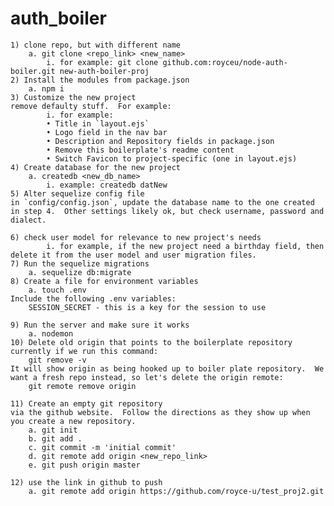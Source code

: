 # auth_boiler
	1) clone repo, but with different name
		a. git clone <repo_link> <new_name>
			i. for example: git clone github.com:royceu/node-auth-boiler.git new-auth-boiler-proj
	2) Install the modules from package.json
		a. npm i
	3) Customize the new project
	remove defaulty stuff.  For example:
			i. for example: 
			• Title in `layout.ejs`
			• Logo field in the nav bar
			• Description and Repository fields in package.json
			• Remove this boilerplate's readme content
			• Switch Favicon to project-specific (one in layout.ejs)
	4) Create database for the new project
		a. createdb <new_db_name>
			i. example: createdb datNew
	5) Alter sequelize config file
	in `config/config.json`, update the database name to the one created in step 4.  Other settings likely ok, but check username, password and dialect.
	
	6) check user model for relevance to new project's needs
			i. for example, if the new project need a birthday field, then delete it from the user model and user migration files.
	7) Run the sequelize migrations
		a. sequelize db:migrate
	8) Create a file for environment variables
		a. touch .env
	Include the following .env variables:
		SESSION_SECRET - this is a key for the session to use
		
	9) Run the server and make sure it works
		a. nodemon
	10) Delete old origin that points to the boilerplate repository
	currently if we run this command:
		git remove -v
	It will show origin as being hooked up to boiler plate repository.  We want a fresh repo instead, so let's delete the origin remote:
		git remote remove origin
		
	11) Create an empty git repository
	via the github website.  Follow the directions as they show up when you create a new repository.
		a. git init
		b. git add .
		c. git commit -m 'initial commit'
		d. git remote add origin <new_repo_link>
		e. git push origin master

	12) use the link in github to push
		a. git remote add origin https://github.com/royce-u/test_proj2.git
		
		
		

